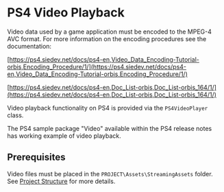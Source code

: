 PS4 Video Playback
====

Video data used by a game application must be encoded to the MPEG-4 AVC format. For more information on the encoding procedures see the documentation:

[https://ps4.siedev.net/docs/ps4-en,Video_Data_Encoding-Tutorial-orbis,Encoding_Procedure/1/](https://ps4.siedev.net/docs/ps4-en,Video_Data_Encoding-Tutorial-orbis,Encoding_Procedure/1/)

[https://ps4.siedev.net/docs/ps4-en,Doc_List-orbis,Doc_List-orbis_164/1/](https://ps4.siedev.net/docs/ps4-en,Doc_List-orbis,Doc_List-orbis_164/1/)


Video playback functionality on PS4 is provided via the ``PS4VideoPlayer`` class.

The PS4 sample package "Video" available within the PS4 release notes has working example of video playback.


## Prerequisites
Video files must be placed in the ``PROJECT\Assets\StreamingAssets`` folder. See [Project Structure](PS4ProjectStructure) for more details.

